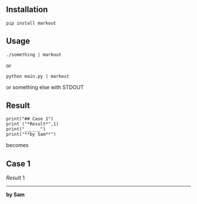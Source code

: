 ## Installation
```
pip install markout
```
## Usage
```
./something | markout
```
or
```
python main.py | markout
```
or something else with STDOUT
## Result
```
print("## Case 1")
print ("*Result*",1)
print("______")
print("**by Sam**")
```
becomes
## Case 1
*Result* 1
_______
**by Sam**
